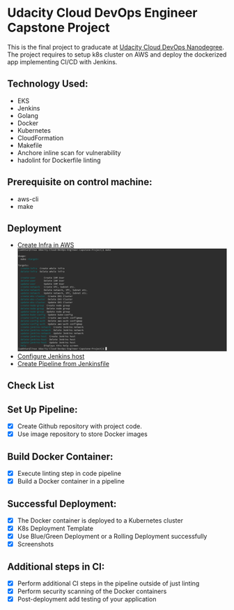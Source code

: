 # Udacity Cloud DevOps Engineer Capstone Project

This is the final project to graducate at [Udacity Cloud DevOps Nanodegree](https://www.udacity.com/course/cloud-dev-ops-nanodegree--nd9991). The project requires to setup k8s cluster on AWS and deploy the dockerized app implementing CI/CD with Jenkins.

## Technology Used:
- EKS
- Jenkins
- Golang
- Docker
- Kubernetes
- CloudFormation
- Makefile
- Anchore inline scan for vulnerability
- hadolint for Dockerfile linting

## Prerequisite on control machine:
- aws-cli
- make

## Deployment

  * [Create Infra in AWS](doc/create-infra.md)
    ![jenkins_first_page](./doc/images/make.png)
  * [Configure Jenkins host](doc/configure-jenkins-host.md)
  * [Create Pipeline from Jenkinsfile](doc/configure-jenkins-pipeline.md)

## Check List
## Set Up Pipeline:
  - [x] Create Github repository with project code.
  - [x] Use image repository to store Docker images
## Build Docker Container:
  - [x] Execute linting step in code pipeline
  - [x] Build a Docker container in a pipeline
## Successful Deployment:
  - [x] The Docker container is deployed to a Kubernetes cluster
  - [x] K8s Deployment Template
  - [x] Use Blue/Green Deployment or a Rolling Deployment successfully
  - [x] Screenshots
## Additional steps in CI:
  - [x] Perform additional CI steps in the pipeline outside of just linting
  - [x] Perform security scanning of the Docker containers
  - [x] Post-deployment add testing of your application
